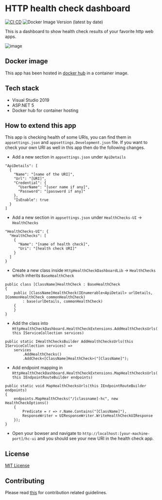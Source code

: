# HTTP health check dashboard

[![CI CD](https://github.com/Arnab-Developer/HttpHealthCheckDashboard/actions/workflows/ci-cd.yml/badge.svg)](https://github.com/Arnab-Developer/HttpHealthCheckDashboard/actions/workflows/ci-cd.yml)
![Docker Image Version (latest by date)](https://img.shields.io/docker/v/45862391/httphealthcheckdashboard?label=docker)

This is a dashboard to show health check results of your favorite http web apps.

![image](https://user-images.githubusercontent.com/3396447/117486658-8747af80-af87-11eb-883f-da6f8a4532cf.png)

## Docker image

This app has been hosted in 
[docker hub](https://hub.docker.com/r/45862391/httphealthcheckdashboard) in a 
container image.

## Tech stack

- Visual Studio 2019
- ASP.NET 5
- Docker hub for container hosting

## How to extend this app

This app is checking health of some URIs, you can find them in `appsettings.json`
and `appsettings.Development.json` file. If you want to check your own URI as well
in this app then do the following changes.

- Add a new section in `appsettings.json` under `ApiDetails`

```
"ApiDetails": [
  {
    "Name": "[name of the URI]",
    "Url": "[URI]",
    "Credential": {
      "UserName": "[user name if any]",
      "Password": "[password if any]"
    },
    "IsEnable": true
  }
]
```

- Add a new section in `appsettings.json` under `HealthChecks-UI` -> `HealthChecks`

```
"HealthChecks-UI": {
  "HealthChecks": [
    {
      "Name": "[name of health check]",
      "Uri": "[health check URI]"
    }
  ]
}
```

- Create a new class inside `HttpHealthCheckDashboardLib` -> `HealthChecks` which
inherits `BaseHealthCheck`

```
public class [ClassName]HealthCheck : BaseHealthCheck
{
    public [ClassName]HealthCheck(IEnumerable<ApiDetail> urlDetails, ICommonHealthCheck commonHealthCheck)
        : base(urlDetails, commonHealthCheck)
    {
    }
}
```

- Add the class into `HttpHealthCheckDashboard.HealthCheckExtensions.AddHealthChecksUrls(this IServiceCollection services)`

```
public static IHealthChecksBuilder AddHealthChecksUrls(this IServiceCollection services) =>
    services
        .AddHealthChecks()
        .AddCheck<[ClassName]HealthCheck>("[ClassName]");
```

- Add endpoint mapping in `HttpHealthCheckDashboard.HealthCheckExtensions.MapHealthChecksUrls(this IEndpointRouteBuilder endpoints)`

```
public static void MapHealthChecksUrls(this IEndpointRouteBuilder endpoints)
{
    endpoints.MapHealthChecks("/[classname]-hc", new HealthCheckOptions()
    {
        Predicate = r => r.Name.Contains("[ClassName]"),
        ResponseWriter = UIResponseWriter.WriteHealthCheckUIResponse
    });
}
```

- Open your bowser and navigate to `http://localhost:[your-machine-port]/hc-ui` and you 
should see your new URI in the health check app.

## License

[MIT License](https://github.com/Arnab-Developer/HttpHealthCheckDashboard/blob/main/LICENSE)

## Contributing

Please read [this](https://github.com/Arnab-Developer/HttpHealthCheckDashboard/blob/main/CONTRIBUTING.md) 
for contribution related guidelines.
